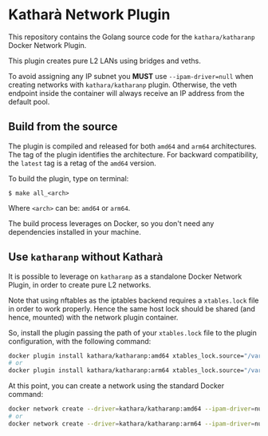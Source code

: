 # Katharà Network Plugin

This repository contains the Golang source code for the `kathara/katharanp` Docker Network Plugin.

This plugin creates pure L2 LANs using bridges and veths. 

To avoid assigning any IP subnet you **MUST** use `--ipam-driver=null` when creating networks with `kathara/katharanp` plugin. Otherwise, the veth endpoint inside the container will always receive an IP address from the default pool.

## Build from the source

The plugin is compiled and released for both `amd64` and `arm64` architectures. The tag of the plugin identifies the architecture. For backward compatibility, the `latest` tag is a retag of the `amd64` version.

To build the plugin, type on terminal:
```
$ make all_<arch>
```

Where `<arch>` can be: `amd64` or `arm64`.

The build process leverages on Docker, so you don't need any dependencies installed in your machine.

## Use `katharanp` without Katharà

It is possible to leverage on `katharanp` as a standalone Docker Network Plugin, in order to create pure L2 networks.

Note that using nftables as the iptables backend requires a `xtables.lock` file in order to work properly. Hence the same host lock should be shared (and hence, mounted) with the network plugin container. 

So, install the plugin passing the path of your `xtables.lock` file to the plugin configuration, with the following command:
```bash
docker plugin install kathara/katharanp:amd64 xtables_lock.source="/var/run/xtables.lock"
# or
docker plugin install kathara/katharanp:arm64 xtables_lock.source="/var/run/xtables.lock"
```

At this point, you can create a network using the standard Docker command:
```bash
docker network create --driver=kathara/katharanp:amd64 --ipam-driver=null l2net
# or
docker network create --driver=kathara/katharanp:arm64 --ipam-driver=null l2net
```
